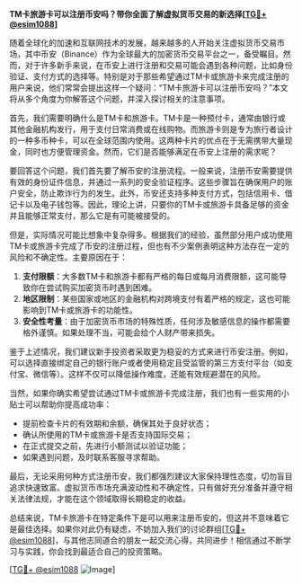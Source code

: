 **TM卡旅游卡可以注册币安吗？带你全面了解虚拟货币交易的新选择[[TG💪+ @esim1088](https://t.me/s/esim1088)]**

随着全球化的加速和互联网技术的发展，越来越多的人开始关注虚拟货币交易市场，其中币安（Binance）作为全球最大的加密货币交易平台之一，备受瞩目。然而，对于许多新手来说，在币安上进行注册和交易可能会遇到各种问题，比如身份验证、支付方式的选择等。特别是对于那些希望通过TM卡或旅游卡来完成注册的用户来说，他们常常会提出这样一个疑问：“TM卡旅游卡可以注册币安吗？”本文将从多个角度为你解答这个问题，并深入探讨相关的注意事项。

首先，我们需要明确什么是TM卡和旅游卡。TM卡是一种预付卡，通常由银行或其他金融机构发行，用于支付日常消费或在线购物。而旅游卡则是专为旅行者设计的一种多币种卡，可以在全球范围内使用。这两种卡片的优点在于无需携带大量现金，同时也方便管理资金。然而，它们是否能够满足在币安上注册的需求呢？

要回答这个问题，我们首先要了解币安的注册流程。一般来说，注册币安需要提供有效的身份证件信息，并通过一系列的安全验证程序。这些步骤旨在确保用户的账户安全，防止欺诈行为的发生。此外，币安还支持多种支付方式，包括信用卡、借记卡以及电子钱包等。因此，理论上讲，只要你的TM卡或旅游卡具备足够的资金并且能够正常支付，那么它是有可能被接受的。

但是，实际情况可能比想象中复杂得多。根据我们的经验，虽然部分用户成功使用TM卡或旅游卡完成了币安的注册过程，但也有不少案例表明这种方法存在一定的风险和不确定性。主要原因在于：

1. **支付限额**：大多数TM卡和旅游卡都有严格的每日或每月消费限额，这可能导致你在尝试购买加密货币时遇到困难。
2. **地区限制**：某些国家或地区的金融机构对跨境支付有着严格的规定，这也可能影响到TM卡或旅游卡的功能性。
3. **安全性考量**：由于加密货币市场的特殊性质，任何涉及敏感信息的操作都需要格外谨慎。如果处理不当，可能会给个人财产带来损失。

鉴于上述情况，我们建议新手投资者采取更为稳妥的方式来进行币安注册。例如，可以选择直接绑定自己的银行账户或者使用稳定且受监管的第三方支付平台（如支付宝、微信等）。这样不仅可以降低操作难度，还能有效规避潜在的风险。

当然，如果你确实希望尝试通过TM卡或旅游卡完成注册，我们也有一些实用的小贴士可以帮助你提高成功率：

- 提前检查卡片的有效期和余额，确保其处于良好状态；
- 确认所使用的TM卡或旅游卡是否支持国际交易；
- 在正式提交之前，先进行小额测试以验证功能；
- 如果遇到问题，及时联系客服寻求帮助。

最后，无论采用何种方式注册币安，我们都强烈建议大家保持理性态度，切勿盲目追求快速致富。虚拟货币市场充满波动性和不确定性，只有做好充分准备并遵守相关法律法规，才能在这个领域取得长期稳定的收益。

总结来说，TM卡旅游卡在特定条件下是可以用来注册币安的，但这并不意味着它是最佳选择。如果你对此仍有疑虑，不妨加入我们的讨论群组[[TG💪+ @esim1088](https://t.me/s/esim1088)]，与其他志同道合的朋友一起交流心得，共同进步！相信通过不断学习与实践，你会找到最适合自己的投资策略。

[[TG💪+ @esim1088](https://t.me/s/esim1088) ![Image](https://i.postimg.cc/4NQfJmqS/Snipaste-2025-05-13-00-14-12.png)]